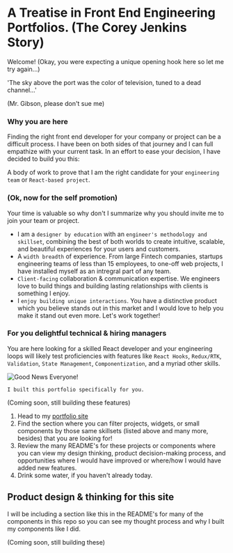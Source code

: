 # A Treatise in Front End Engineering Portfolios. (The Corey Jenkins Story)

Welcome!
(Okay, you were expecting a unique opening hook here so let me try again...)

'The sky above the port was the color of television, tuned to a dead channel...'

(Mr. Gibson, please don't sue me)

### Why you are here

Finding the right front end developer for your company or project can be a difficult process. I have been on both sides of that journey and I can full empathize with your current task. In an effort to ease your decision, I have decided to build you this:

A body of work to prove that I am the right candidate for your `engineering team` or `React-based project`.

### (Ok, now for the self promotion)

Your time is valuable so why don't I summarize why you should invite me to join your team or project.

- I am a `designer by education` with an `engineer's methodology and skillset`, combining the best of both worlds to create intuitive, scalable, and beautiful experiences for your users and customers.
- A `width breadth` of experience. From large Fintech companies, startups engineering teams of less than 15 employees, to one-off web projects, I have installed myself as an intregral part of any team.
- `Client-facing` collaboration & communication expertise. We engineers love to build things and building lasting relationships with clients is something I enjoy.
- I `enjoy building unique interactions`. You have a distinctive product which you believe stands out in this market and I would love to help you make it stand out even more. Let's work together!

### For you delightful technical & hiring managers

You are here looking for a skilled React developer and your engineering loops will likely test proficiencies with features like `React Hooks`, `Redux/RTK`, `Validation`, `State Management`, `Componentization`, and a myriad other skills.

![Good News Everyone!](https://media.giphy.com/media/3zFcbgHoIXzykQc7vU/giphy.gif)

`I built this portfolio specifically for you.`

(Coming soon, still building these features)

1. Head to my [portfolio site](https://cojanks.github.io/portfolio/)
2. Find the section where you can filter projects, widgets, or small components by those same skillsets (listed above and many more, besides) that you are looking for!
3. Review the many README's for these projects or components where you can view my design thinking, product decision-making process, and opportunities where I would have improved or where/how I would have added new features.
4. Drink some water, if you haven't already today.

## Product design & thinking for this site

I will be including a section like this in the README's for many of the components in this repo so you can see my thought process and why I built my components like I did.

(Coming soon, still building these)
